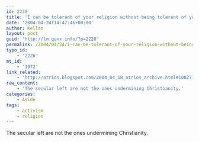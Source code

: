 ```yaml
---
id: 2228
title: 'I can be tolerant of your religion without being tolerant of your politics.'
date: '2004-04-24T14:47:46+00:00'
author: Kellan
layout: post
guid: 'http://lm.quxx.info/?p=2228'
permalink: /2004/04/24/i-can-be-tolerant-of-your-religion-without-being-tolerant-of-your-politics/
typo_id:
    - '2226'
mt_id:
    - '1972'
link_related:
    - 'http://atrios.blogspot.com/2004_04_18_atrios_archive.html#108277520633498563'
raw_content:
    - 'The secular left are not the ones undermining Christianity.'
categories:
    - Aside
tags:
    - activism
    - religion
---
```


The secular left are not the ones undermining Christianity.